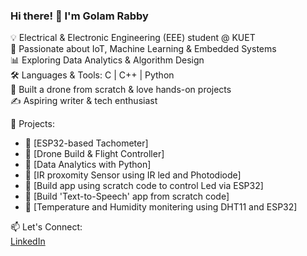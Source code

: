 ### Hi there! 👋 I'm Golam Rabby  

💡 Electrical & Electronic Engineering (EEE) student @ KUET  
🔬 Passionate about IoT, Machine Learning & Embedded Systems  
📊 Exploring Data Analytics & Algorithm Design  
🛠️ Languages & Tools: C | C++ | Python   
🚀 Built a drone from scratch & love hands-on projects  
✍️ Aspiring writer & tech enthusiast  

📌 Projects:  
- 🔹 [ESP32-based Tachometer]
- 🔹 [Drone Build & Flight Controller]
- 🔹 [Data Analytics with Python]
- 🔹 [IR proxomity Sensor using IR led and Photodiode]
- 🔹 [Build app using scratch code to control Led via ESP32]
- 🔹 [Build 'Text-to-Speech' app from scratch code]
- 🔹 [Temperature and Humidity monitering using DHT11 and ESP32]
  
📫 Let's Connect:  
[LinkedIn](www.linkedin.com/in/md-rabby-hossain-306b60324)
